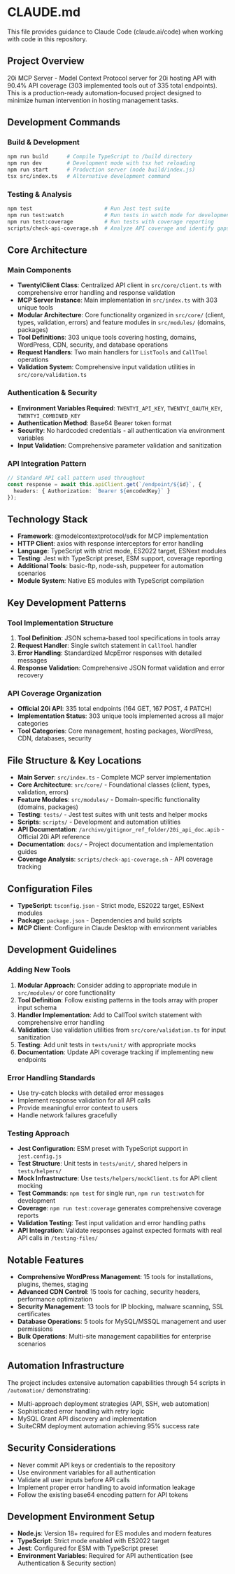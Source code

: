 # CLAUDE.md

This file provides guidance to Claude Code (claude.ai/code) when working with code in this repository.

## Project Overview
20i MCP Server - Model Context Protocol server for 20i hosting API with 90.4% API coverage (303 implemented tools out of 335 total endpoints). This is a production-ready automation-focused project designed to minimize human intervention in hosting management tasks.

## Development Commands

### Build & Development
```bash
npm run build      # Compile TypeScript to /build directory
npm run dev        # Development mode with tsx hot reloading
npm run start      # Production server (node build/index.js)
tsx src/index.ts   # Alternative development command
```

### Testing & Analysis
```bash
npm test                       # Run Jest test suite
npm run test:watch             # Run tests in watch mode for development
npm run test:coverage          # Run tests with coverage reporting
scripts/check-api-coverage.sh  # Analyze API coverage and identify gaps
```

## Core Architecture

### Main Components
- **TwentyIClient Class**: Centralized API client in `src/core/client.ts` with comprehensive error handling and response validation
- **MCP Server Instance**: Main implementation in `src/index.ts` with 303 unique tools
- **Modular Architecture**: Core functionality organized in `src/core/` (client, types, validation, errors) and feature modules in `src/modules/` (domains, packages)
- **Tool Definitions**: 303 unique tools covering hosting, domains, WordPress, CDN, security, and database operations
- **Request Handlers**: Two main handlers for `ListTools` and `CallTool` operations
- **Validation System**: Comprehensive input validation utilities in `src/core/validation.ts`

### Authentication & Security
- **Environment Variables Required**: `TWENTYI_API_KEY`, `TWENTYI_OAUTH_KEY`, `TWENTYI_COMBINED_KEY`
- **Authentication Method**: Base64 Bearer token format
- **Security**: No hardcoded credentials - all authentication via environment variables
- **Input Validation**: Comprehensive parameter validation and sanitization

### API Integration Pattern
```typescript
// Standard API call pattern used throughout
const response = await this.apiClient.get(`/endpoint/${id}`, {
  headers: { Authorization: `Bearer ${encodedKey}` }
});
```

## Technology Stack
- **Framework**: @modelcontextprotocol/sdk for MCP implementation
- **HTTP Client**: axios with response interceptors for error handling
- **Language**: TypeScript with strict mode, ES2022 target, ESNext modules
- **Testing**: Jest with TypeScript preset, ESM support, coverage reporting
- **Additional Tools**: basic-ftp, node-ssh, puppeteer for automation scenarios
- **Module System**: Native ES modules with TypeScript compilation

## Key Development Patterns

### Tool Implementation Structure
1. **Tool Definition**: JSON schema-based tool specifications in tools array
2. **Request Handler**: Single switch statement in `CallTool` handler
3. **Error Handling**: Standardized McpError responses with detailed messages
4. **Response Validation**: Comprehensive JSON format validation and error recovery

### API Coverage Organization
- **Official 20i API**: 335 total endpoints (164 GET, 167 POST, 4 PATCH)
- **Implementation Status**: 303 unique tools implemented across all major categories
- **Tool Categories**: Core management, hosting packages, WordPress, CDN, databases, security

## File Structure & Key Locations
- **Main Server**: `src/index.ts` - Complete MCP server implementation
- **Core Architecture**: `src/core/` - Foundational classes (client, types, validation, errors)
- **Feature Modules**: `src/modules/` - Domain-specific functionality (domains, packages)
- **Testing**: `tests/` - Jest test suites with unit tests and helper mocks
- **Scripts**: `scripts/` - Development and automation utilities
- **API Documentation**: `/archive/gitignor_ref_folder/20i_api_doc.apib` - Official 20i API reference
- **Documentation**: `docs/` - Project documentation and implementation guides
- **Coverage Analysis**: `scripts/check-api-coverage.sh` - API coverage tracking

## Configuration Files
- **TypeScript**: `tsconfig.json` - Strict mode, ES2022 target, ESNext modules
- **Package**: `package.json` - Dependencies and build scripts
- **MCP Client**: Configure in Claude Desktop with environment variables

## Development Guidelines

### Adding New Tools
1. **Modular Approach**: Consider adding to appropriate module in `src/modules/` or core functionality
2. **Tool Definition**: Follow existing patterns in the tools array with proper input schema
3. **Handler Implementation**: Add to CallTool switch statement with comprehensive error handling
4. **Validation**: Use validation utilities from `src/core/validation.ts` for input sanitization
5. **Testing**: Add unit tests in `tests/unit/` with appropriate mocks
6. **Documentation**: Update API coverage tracking if implementing new endpoints

### Error Handling Standards
- Use try-catch blocks with detailed error messages
- Implement response validation for all API calls
- Provide meaningful error context to users
- Handle network failures gracefully

### Testing Approach
- **Jest Configuration**: ESM preset with TypeScript support in `jest.config.js`
- **Test Structure**: Unit tests in `tests/unit/`, shared helpers in `tests/helpers/`
- **Mock Infrastructure**: Use `tests/helpers/mockClient.ts` for API client mocking
- **Test Commands**: `npm test` for single run, `npm run test:watch` for development
- **Coverage**: `npm run test:coverage` generates comprehensive coverage reports
- **Validation Testing**: Test input validation and error handling paths
- **API Integration**: Validate responses against expected formats with real API calls in `/testing-files/`

## Notable Features
- **Comprehensive WordPress Management**: 15 tools for installations, plugins, themes, staging
- **Advanced CDN Control**: 15 tools for caching, security headers, performance optimization
- **Security Management**: 13 tools for IP blocking, malware scanning, SSL certificates
- **Database Operations**: 5 tools for MySQL/MSSQL management and user permissions
- **Bulk Operations**: Multi-site management capabilities for enterprise scenarios

## Automation Infrastructure
The project includes extensive automation capabilities through 54 scripts in `/automation/` demonstrating:
- Multi-approach deployment strategies (API, SSH, web automation)
- Sophisticated error handling with retry logic
- MySQL Grant API discovery and implementation
- SuiteCRM deployment automation achieving 95% success rate

## Security Considerations
- Never commit API keys or credentials to the repository
- Use environment variables for all authentication
- Validate all user inputs before API calls
- Implement proper error handling to avoid information leakage
- Follow the existing base64 encoding pattern for API tokens

## Development Environment Setup
- **Node.js**: Version 18+ required for ES modules and modern features
- **TypeScript**: Strict mode enabled with ES2022 target
- **Jest**: Configured for ESM with TypeScript preset
- **Environment Variables**: Required for API authentication (see Authentication & Security section)